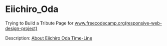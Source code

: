 # Eiichiro_Oda
 Trying to Build a Tribute Page for www.freecodecamp.org(responsive-web-design-project)
 
 Description: [About Eiichiro Oda Time-Line](https://istiakahammedsaad.github.io/Simple-html-css-create-a-website/)
